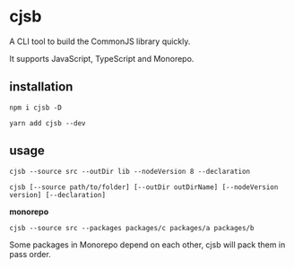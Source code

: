 # cjsb

A CLI tool to build the CommonJS library quickly.

It supports JavaScript, TypeScript and Monorepo.

## installation

```shell
npm i cjsb -D
```

```shell
yarn add cjsb --dev
```

## usage

```shell
cjsb --source src --outDir lib --nodeVersion 8 --declaration

cjsb [--source path/to/folder] [--outDir outDirName] [--nodeVersion version] [--declaration]
```

**monorepo**

```shell
cjsb --source src --packages packages/c packages/a packages/b
```

Some packages in Monorepo depend on each other, cjsb will pack them in pass order.
